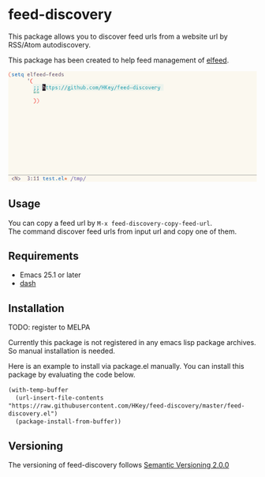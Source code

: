 # feed-discovery
This package allows you to discover feed urls from a website url by
RSS/Atom autodiscovery.

This package has been created to help feed management of
[elfeed](https://github.com/skeeto/elfeed).

![demo](./demo.gif)

## Usage

You can copy a feed url by `M-x feed-discovery-copy-feed-url`.  
The command discover feed urls from input url and copy one of them.

## Requirements

- Emacs 25.1 or later
- [dash](https://github.com/magnars/dash.el)

## Installation

TODO: register to MELPA

Currently this package is not registered in any emacs lisp package archives.
So manual installation is needed.

Here is an example to install via package.el manually.
You can install this package by evaluating the code below.

```emacs-lisp
(with-temp-buffer
  (url-insert-file-contents "https://raw.githubusercontent.com/HKey/feed-discovery/master/feed-discovery.el")
  (package-install-from-buffer))
```

## Versioning

The versioning of feed-discovery follows [Semantic Versioning 2.0.0](https://semver.org/spec/v2.0.0.html)
